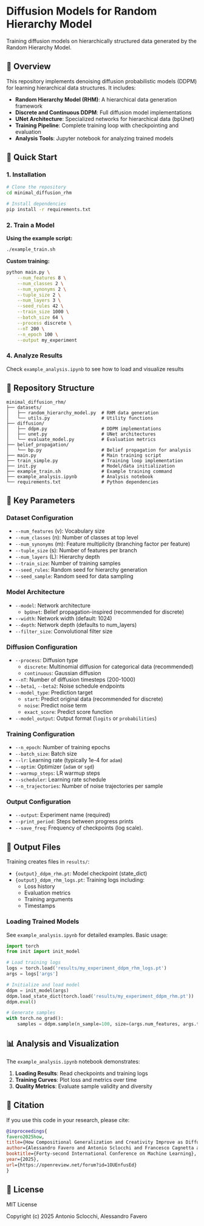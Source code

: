 # Diffusion Models for Random Hierarchy Model

Training diffusion models on hierarchically structured data generated by the Random Hierarchy Model.

## 📖 Overview

This repository implements denoising diffusion probabilistic models (DDPM) for learning hierarchical data structures. It includes:

- **Random Hierarchy Model (RHM)**: A hierarchical data generation framework
- **Discrete and Continuous DDPM**: Full diffusion model implementations
- **UNet Architecture**: Specialized networks for hierarchical data (bpUnet)
- **Training Pipeline**: Complete training loop with checkpointing and evaluation
- **Analysis Tools**: Jupyter notebook for analyzing trained models

## 🚀 Quick Start

### 1. Installation

```bash
# Clone the repository
cd minimal_diffusion_rhm

# Install dependencies
pip install -r requirements.txt
```

### 2. Train a Model

**Using the example script:**
```bash
./example_train.sh
```

**Custom training:**
```bash
python main.py \
    --num_features 8 \
    --num_classes 2 \
    --num_synonyms 2 \
    --tuple_size 2 \
    --num_layers 3 \
    --seed_rules 42 \
    --train_size 1000 \
    --batch_size 64 \
    --process discrete \
    --nT 200 \
    --n_epoch 100 \
    --output my_experiment
```

### 4. Analyze Results

Check `example_analysis.ipynb` to see how to load and visualize results


## 📁 Repository Structure

```
minimal_diffusion_rhm/
├── datasets/
│   ├── random_hierarchy_model.py  # RHM data generation
│   └── utils.py                   # Utility functions
├── diffusion/
│   ├── ddpm.py                    # DDPM implementations
│   ├── unet.py                    # UNet architectures
│   └── evaluate_model.py          # Evaluation metrics
├── belief_propagation/
│   └── bp.py                      # Belief propagation for analysis
├── main.py                        # Main training script
├── train_simple.py                # Training loop implementation
├── init.py                        # Model/data initialization
├── example_train.sh               # Example training command
├── example_analysis.ipynb         # Analysis notebook
└── requirements.txt               # Python dependencies
```

## 🔑 Key Parameters

### Dataset Configuration
- `--num_features` (v): Vocabulary size
- `--num_classes` (n): Number of classes at top level
- `--num_synonyms` (m): Feature multiplicity (branching factor per feature)
- `--tuple_size` (s): Number of features per branch
- `--num_layers` (L): Hierarchy depth
- `--train_size`: Number of training samples
- `--seed_rules`: Random seed for hierarchy generation
- `--seed_sample`: Random seed for data sampling

### Model Architecture
- `--model`: Network architecture
  - `bpUnet`: Belief propagation-inspired (recommended for discrete)
- `--width`: Network width (default: 1024)
- `--depth`: Network depth (defaults to num_layers)
- `--filter_size`: Convolutional filter size

### Diffusion Configuration
- `--process`: Diffusion type
  - `discrete`: Multinomial diffusion for categorical data (recommended)
  - `continuous`: Gaussian diffusion
- `--nT`: Number of diffusion timesteps (200-1000)
- `--beta1`, `--beta2`: Noise schedule endpoints
- `--model_type`: Prediction target
  - `start`: Predict original data (recommended for discrete)
  - `noise`: Predict noise term
  - `exact_score`: Predict score function
- `--model_output`: Output format (`logits` or `probabilities`)

### Training Configuration
- `--n_epoch`: Number of training epochs
- `--batch_size`: Batch size
- `--lr`: Learning rate (typically 1e-4 for `adam`)
- `--optim`: Optimizer (`adam` or `sgd`)
- `--warmup_steps`: LR warmup steps
- `--scheduler`: Learning rate schedule
- `--n_trajectories`: Number of noise trajectories per sample

### Output Configuration
- `--output`: Experiment name (required)
- `--print_period`: Steps between progress prints
- `--save_freq`: Frequency of checkpoints (log scale).

## 💾 Output Files

Training creates files in `results/`:

- `{output}_ddpm_rhm.pt`: Model checkpoint (state_dict)
- `{output}_ddpm_rhm_logs.pt`: Training logs including:
  - Loss history
  - Evaluation metrics
  - Training arguments
  - Timestamps

### Loading Trained Models

See `example_analysis.ipynb` for detailed examples. Basic usage:

```python
import torch
from init import init_model

# Load training logs
logs = torch.load('results/my_experiment_ddpm_rhm_logs.pt')
args = logs['args']

# Initialize and load model
ddpm = init_model(args)
ddpm.load_state_dict(torch.load('results/my_experiment_ddpm_rhm.pt'))
ddpm.eval()

# Generate samples
with torch.no_grad():
    samples = ddpm.sample(n_sample=100, size=(args.num_features, args.tuple_size**args.num_layers), device='cuda')
```

## 📊 Analysis and Visualization

The `example_analysis.ipynb` notebook demonstrates:

1. **Loading Results**: Read checkpoints and training logs
2. **Training Curves**: Plot loss and metrics over time
3. **Quality Metrics**: Evaluate sample validity and diversity

## 📄 Citation

If you use this code in your research, please cite:

```bibtex
@inproceedings{
favero2025how,
title={How Compositional Generalization and Creativity Improve as Diffusion Models are Trained},
author={Alessandro Favero and Antonio Sclocchi and Francesco Cagnetta and Pascal Frossard and Matthieu Wyart},
booktitle={Forty-second International Conference on Machine Learning},
year={2025},
url={https://openreview.net/forum?id=1OUEnfusEd}
}
```

## 📝 License

MIT License

Copyright (c) 2025 Antonio Sclocchi, Alessandro Favero